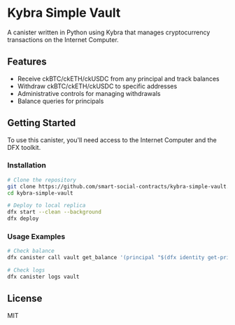 # Kybra Simple Vault

A canister written in Python using Kybra that manages cryptocurrency transactions on the Internet Computer.

## Features

- Receive ckBTC/ckETH/ckUSDC from any principal and track balances
- Withdraw ckBTC/ckETH/ckUSDC to specific addresses
- Administrative controls for managing withdrawals
- Balance queries for principals

## Getting Started

To use this canister, you'll need access to the Internet Computer and the DFX toolkit.

### Installation

```bash
# Clone the repository
git clone https://github.com/smart-social-contracts/kybra-simple-vault.git
cd kybra-simple-vault

# Deploy to local replica
dfx start --clean --background
dfx deploy
```

### Usage Examples

```bash
# Check balance
dfx canister call vault get_balance '(principal "$(dfx identity get-principal)")'

# Check logs
dfx canister logs vault
```

## License

MIT
